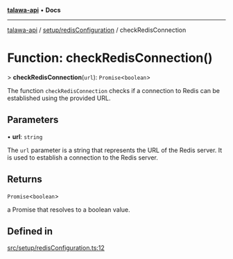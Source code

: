 [**talawa-api**](../../../README.md) • **Docs**

***

[talawa-api](../../../modules.md) / [setup/redisConfiguration](../README.md) / checkRedisConnection

# Function: checkRedisConnection()

\> **checkRedisConnection**(`url`): `Promise`\<`boolean`\>

The function `checkRedisConnection` checks if a connection to Redis can be established using the
provided URL.

## Parameters

• **url**: `string`

The `url` parameter is a string that represents the URL of the Redis server.
It is used to establish a connection to the Redis server.

## Returns

`Promise`\<`boolean`\>

a Promise that resolves to a boolean value.

## Defined in

[src/setup/redisConfiguration.ts:12](https://github.com/PalisadoesFoundation/talawa-api/blob/1f38da5423898626c6ebfa24896a9c3d008195c6/src/setup/redisConfiguration.ts#L12)
